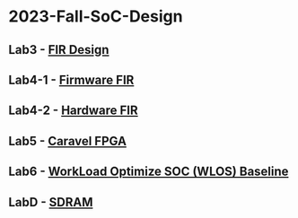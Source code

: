 # 2023-Fall-SoC-Design

## Lab3 - [FIR Design](https://github.com/jxes993409/2023-Spring-SoC-Design/blob/main/Lab3/)

## Lab4-1 - [Firmware FIR](https://github.com/jxes993409/2023-Spring-SoC-Design/tree/main/Lab4#lab-4-1)

## Lab4-2 - [Hardware FIR](https://github.com/jxes993409/2023-Spring-SoC-Design/tree/main/Lab4#lab-4-2)

## Lab5 - [Caravel FPGA](https://github.com/jxes993409/2023-Spring-SoC-Design/tree/main/Lab5)

## Lab6 - [WorkLoad Optimize SOC (WLOS) Baseline](https://github.com/jxes993409/2023-Spring-SoC-Design/tree/main/Lab6)

## LabD - [SDRAM](https://github.com/jxes993409/2023-Spring-SoC-Design/tree/main/LabD)

<!-- ## Lab Final - [Workload Optimize SOC (WLOS)](https://github.com/jxes993409/2023-Spring-SoC-Design/blob/main/Lab_Final) --!>
